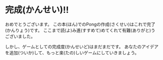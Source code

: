 # 完成(かんせい)!!

おめでとうございます。
この本(ほん)でのPongの作成(さくせい)はこれで完了(かんりょう)です。
ここまで読(よ)み進(すすめて)めてくれて有難(ありがと)うございました。

しかし、ゲームとしての完成度(かんせいど)はまだまだです。
あなたのアイデアを追加(ついか)して、もっと楽(たの)しいゲームにしていきましょう。


